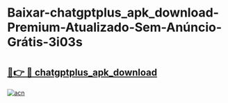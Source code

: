 # Baixar-chatgptplus_apk_download-Premium-Atualizado-Sem-Anúncio-Grátis-3i03s

# <h2><a href="https://u93kyp.esa.edu.pl?src=chatgptplus_apk_download&ref=3i03s">🔗👉 🔴 chatgptplus_apk_download</a></h2>

[![acn](https://github.com/user-attachments/assets/0f9c940e-d8b0-45ae-aac7-cd30a18b3e1c)](https://u93kyp.esa.edu.pl?src=chatgptplus_apk_download&ref=3i03s)

